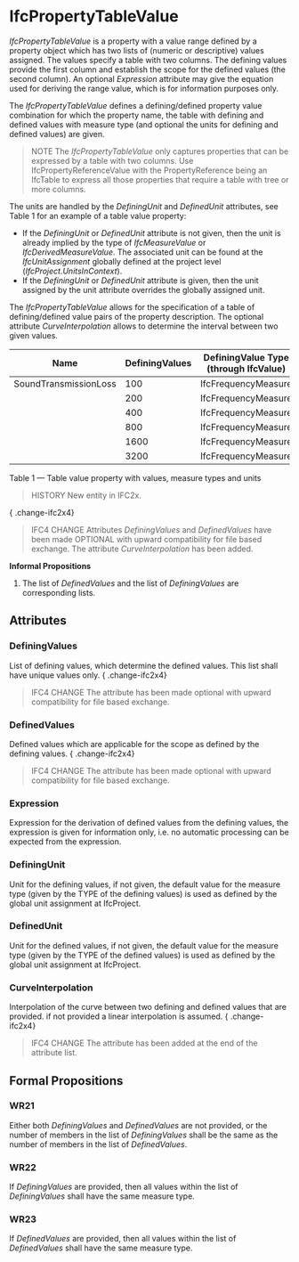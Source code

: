 # IfcPropertyTableValue

_IfcPropertyTableValue_ is a property with a value range defined by a property object which has two lists of (numeric or descriptive) values assigned. The values specify a table with two columns. The defining values provide the first column and establish the scope for the defined values (the second column). An optional _Expression_ attribute may give the equation used for deriving the range value, which is for information purposes only.

The _IfcPropertyTableValue_ defines a defining/defined property value combination for which the property name, the table with defining and defined values with measure type (and optional the units for defining and defined values) are given.

> NOTE The _IfcPropertyTableValue_ only captures properties that can be expressed by a table with two columns. Use IfcPropertyReferenceValue with the PropertyReference being an IfcTable to express all those properties that require a table with tree or more columns.

The units are handled by the _DefiningUnit_ and _DefinedUnit_ attributes, see Table 1 for an example of a table value property:

* If the _DefiningUnit_ or _DefinedUnit_ attribute is not given, then the unit is already implied by the type of _IfcMeasureValue_ or _IfcDerivedMeasureValue_. The associated unit can be found at the _IfcUnitAssignment_ globally defined at the project level (_IfcProject.UnitsInContext_).
* If the _DefiningUnit_ or _DefinedUnit_ attribute is given, then the unit assigned by the unit attribute overrides the globally assigned unit.

The _IfcPropertyTableValue_ allows for the specification of a table of defining/defined value pairs of the property description. The optional attribute _CurveInterpolation_ allows to determine the interval between two given values.


|Name|DefiningValues|DefiningValue Type (through IfcValue)|DefinedValues|DefinedValue Type (through IfcValue)|DefiningUnit|DefinedUnit|
|--- |--- |--- |--- |--- |--- |--- |
|SoundTransmissionLoss|100|IfcFrequencyMeasure|20|IfcNumericMeasure|-|dB|
||200|IfcFrequencyMeasure|42|IfcNumericMeasure|||
||400|IfcFrequencyMeasure|46|IfcNumericMeasure|||
||800|IfcFrequencyMeasure|56|IfcNumericMeasure|||
||1600|IfcFrequencyMeasure|60|IfcNumericMeasure|||
||3200|IfcFrequencyMeasure|65|IfcNumericMeasure|||

Table 1 &mdash; Table value property with values, measure types and units

> HISTORY New entity in IFC2x.

{ .change-ifc2x4}
> IFC4 CHANGE Attributes _DefiningValues_ and _DefinedValues_ have been made OPTIONAL with upward compatibility for file based exchange. The attribute _CurveInterpolation_ has been added.



**Informal Propositions**

1. The list of _DefinedValues_ and the list of _DefiningValues_ are corresponding lists.

## Attributes

### DefiningValues
List of defining values, which determine the defined values. This list shall have unique values only.
{ .change-ifc2x4}
> IFC4 CHANGE The attribute has been made optional with upward compatibility for file based exchange.

### DefinedValues
Defined values which are applicable for the scope as defined by the defining values.
{ .change-ifc2x4}
> IFC4 CHANGE The attribute has been made optional with upward compatibility for file based exchange.

### Expression
Expression for the derivation of defined values from the defining values, the expression is given for information only, i.e. no automatic processing can be expected from the expression.

### DefiningUnit
Unit for the defining values, if not given, the default value for the measure type (given by the TYPE of the defining values) is used as defined by the global unit assignment at IfcProject.

### DefinedUnit
Unit for the defined values, if not given, the default value for the measure type (given by the TYPE of the defined values) is used as defined by the global unit assignment at IfcProject.

### CurveInterpolation
Interpolation of the curve between two defining and defined values that are provided. if not provided a linear interpolation is assumed.
{ .change-ifc2x4}
> IFC4 CHANGE The attribute has been added at the end of the attribute list.

## Formal Propositions

### WR21
Either both _DefiningValues_ and _DefinedValues_ are not provided, or the number of members in the list of _DefiningValues_ shall be the same as the number of members in the list of _DefinedValues_.

### WR22
If _DefiningValues_ are provided, then all values within the list of _DefiningValues_ shall have the same measure type.

### WR23
If _DefinedValues_ are provided, then all values within the list of _DefinedValues_ shall have the same measure type.
